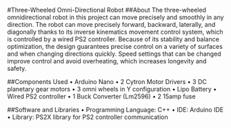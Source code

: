 #Three-Wheeled Omni-Directional Robot
##About
The three-wheeled omnidirectional robot in this project can move precisely and smoothly in any direction. The robot can move precisely forward, backward, laterally, and diagonally thanks to its inverse kinematics movement control system, which is controlled by a wired PS2 controller. Because of its stability and balance optimization, the design guarantees precise control on a variety of surfaces and when changing directions quickly. Speed settings that can be changed improve control and avoid overheating, which increases longevity and safety.

##Components Used
•	Arduino Nano
•	2 Cytron Motor Drivers 
•	3 DC planetary gear motors
•	3 omni wheels in Y configuration
•	Lipo Battery
•	Wired PS2 controller
•	1 Buck Converter (Lm2596)
•	2 15amp fuse

##Software and Libraries
•	Programming Language: C++
•	IDE: Arduino IDE
•	Library: PS2X library for PS2 controller communication
